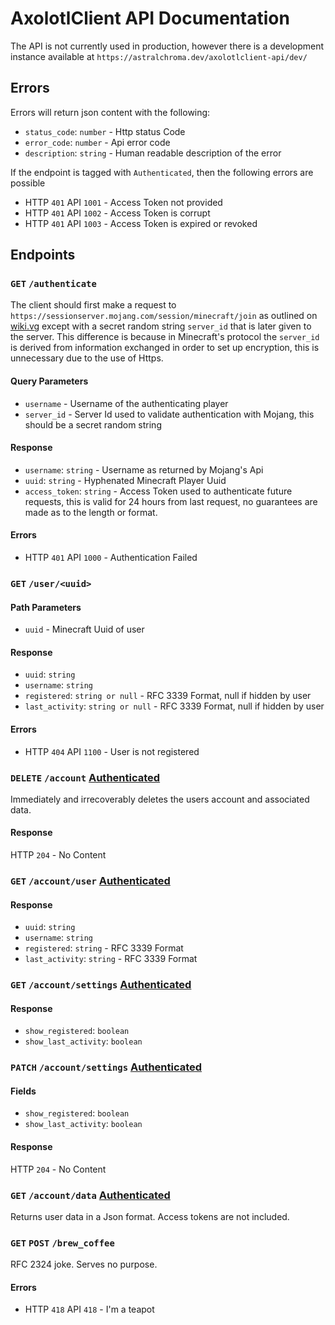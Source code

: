 # AxolotlClient API Documentation

The API is not currently used in production, however there is a development instance available at
`https://astralchroma.dev/axolotlclient-api/dev/`

## Errors
Errors will return json content with the following:
- `status_code`: `number` - Http status Code
- `error_code`: `number` - Api error code
- `description`: `string` - Human readable description of the error

If the endpoint is tagged with `Authenticated`, then the following errors are possible
- HTTP `401` API `1001` - Access Token not provided
- HTTP `401` API `1002` - Access Token is corrupt
- HTTP `401` API `1003` - Access Token is expired or revoked

## Endpoints
### `GET` `/authenticate`
The client should first make a request to `https://sessionserver.mojang.com/session/minecraft/join` as outlined on
[wiki.vg](https://wiki.vg/Protocol_Encryption#Client) except with a secret random string `server_id` that is later given
to the server. This difference is because in Minecraft's protocol the `server_id` is derived from information exchanged
in order to set up encryption, this is unnecessary due to the use of Https. 

#### Query Parameters
- `username` - Username of the authenticating player
- `server_id` - Server Id used to validate authentication with Mojang, this should be a secret random string

#### Response
- `username`: `string` - Username as returned by Mojang's Api
- `uuid`: `string` - Hyphenated Minecraft Player Uuid 
- `access_token`: `string` - Access Token used to authenticate future requests, this is valid for 24 hours from last
request, no guarantees are made as to the length or format.

#### Errors
- HTTP `401` API `1000` - Authentication Failed

### `GET` `/user/<uuid>`
#### Path Parameters
- `uuid` - Minecraft Uuid of user

#### Response
- `uuid`: `string`
- `username`: `string`
- `registered`: `string or null` - RFC 3339 Format, null if hidden by user
- `last_activity`: `string or null` - RFC 3339 Format, null if hidden by user

#### Errors
- HTTP `404` API `1100` - User is not registered

### `DELETE` `/account` [Authenticated](#Errors)
Immediately and irrecoverably deletes the users account and associated data.

#### Response
HTTP `204` - No Content

### `GET` `/account/user` [Authenticated](#Errors)
#### Response
- `uuid`: `string`
- `username`: `string`
- `registered`: `string` - RFC 3339 Format
- `last_activity`: `string` - RFC 3339 Format

### `GET` `/account/settings` [Authenticated](#Errors)
#### Response
- `show_registered`: `boolean`
- `show_last_activity`: `boolean`

### `PATCH` `/account/settings` [Authenticated](#Errors)
#### Fields
- `show_registered`: `boolean`
- `show_last_activity`: `boolean`

#### Response
HTTP `204` - No Content

### `GET` `/account/data` [Authenticated](#Errors)
Returns user data in a Json format. Access tokens are not included. 

### `GET` `POST` `/brew_coffee`
RFC 2324 joke. Serves no purpose.

#### Errors
- HTTP `418` API `418` - I'm a teapot